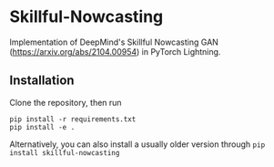 # Skillful-Nowcasting
Implementation of DeepMind's Skillful Nowcasting GAN (https://arxiv.org/abs/2104.00954) in PyTorch Lightning.

## Installation

Clone the repository, then run
```shell
pip install -r requirements.txt
pip install -e .
````

Alternatively, you can also install a usually older version through ```pip install skillful-nowcasting```

